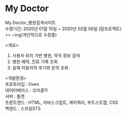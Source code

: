 # My Doctor
My Doctor_병원검색사이트<br>
수행기간:  2020년 01월 15일 ~ 2020년 02월 06일 (팀프로젝트)
                                              <br> >> ~ing(개인적으로 수정중)
<br>

<개요><br>
1. 사용자 위치 기반 병원, 약국 정보 검색
2. 병원 예약, 진료 기록 조회
3. 실제 이용자의 후기와 문의 조회


<개발환경><br>
프로토타입 : Oven<br>
데이터베이스 : 오라클11<br>
서버 : 톰캣<br>
프론트엔드 : HTML, 자바스크립트, 제이쿼리, 부트스트랩, CSS<br>
백엔드 : 스프링STS<br>
